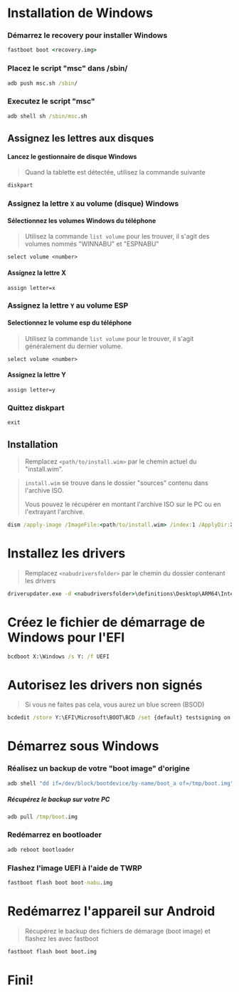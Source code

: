 # Installation de Windows

### Démarrez le recovery pour installer Windows

```cmd
fastboot boot <recovery.img>
```

### Placez le script "msc" dans /sbin/

```cmd
adb push msc.sh /sbin/
```

### Executez le script "msc"

```cmd
adb shell sh /sbin/msc.sh
```

## Assignez les lettres aux disques

#### Lancez le gestionnaire de disque Windows

> Quand la tablette est détectée, utilisez la commande suivante

```cmd
diskpart
```

### Assignez la lettre `X` au volume (disque) Windows

#### Sélectionnez les volumes Windows du téléphone

> Utilisez la commande `list volume` pour les trouver, il s'agit des volumes nommés "WINNABU" et "ESPNABU"

```diskpart
select volume <number>
```

#### Assignez la lettre X

```diskpart
assign letter=x
```

### Assignez la lettre `Y` au volume ESP

#### Selectionnez le volume esp du téléphone

> Utilisez la commande `list volume` pour le trouver, il s'agit généralement du dernier volume.

```diskpart
select volume <number>
```

#### Assignez la lettre Y

```diskpart
assign letter=y
```

### Quittez diskpart

```diskpart
exit
```

## Installation

> Remplacez `<path/to/install.wim>` par le chemin actuel du "install.wim".

> `install.wim` se trouve dans le dossier "sources" contenu dans l'archive ISO.
>
> Vous pouvez le récupérer en montant l'archive ISO sur le PC ou en l'extrayant l'archive.

```cmd
dism /apply-image /ImageFile:<path/to/install.wim> /index:1 /ApplyDir:X:\
```

# Installez les drivers

> Remplacez `<nabudriversfolder>` par le chemin du dossier contenant les drivers

```cmd
driverupdater.exe -d <nabudriversfolder>\definitions\Desktop\ARM64\Internal\nabu.txt -r <nabudriversfolder> -p X:
```

# Créez le fichier de démarrage de Windows pour l'EFI

```cmd
bcdboot X:\Windows /s Y: /f UEFI
```

# Autorisez les drivers non signés

> Si vous ne faites pas cela, vous aurez un blue screen (BSOD)

```cmd
bcdedit /store Y:\EFI\Microsoft\BOOT\BCD /set {default} testsigning on
```

# Démarrez sous Windows

### Réalisez un backup de votre "boot image" d'origine

```cmd
adb shell "dd if=/dev/block/bootdevice/by-name/boot_a of=/tmp/boot.img"
```

##### Récupérez le backup sur votre PC

```cmd
adb pull /tmp/boot.img
```

### Redémarrez en bootloader

```cmd
adb reboot bootloader
```

### Flashez l'image UEFI à l'aide de TWRP

```cmd
fastboot flash boot boot-nabu.img
```

# Redémarrez l'appareil sur Android

> Récupérez le backup des fichiers de démarage (boot image) et flashez les avec fastboot

```cmd
fastboot flash boot boot.img
```

# Fini!
